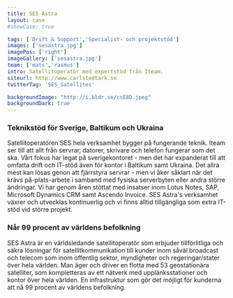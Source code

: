 ```yaml
---
title: SES Astra
layout: case
#showCase: true

tags: ['Drift & Support','Specialist- och projektstöd']
images: ['sesastra.jpg']
imagePos: ['right']
imageGallery: ['sesastra.jpg']
team: ['mats','rasmus']
intro: Satellitoperatör med expertstöd från Iteam.
siteurl: http://www.carlstedtark.se
twitterTag: 'SES_Satellites'

backgroundImage: "http://i.bldr.se/csE8D.jpeg"
backgroundDark: true
---
```


### Teknikstöd för Sverige, Baltikum och Ukraina
Satellitoperatören SES hela verksamhet bygger på fungerande teknik. Iteam ser till att allt från servrar, datorer, skrivare och telefon fungerar som det ska. Vårt fokus har legat på sverigekontoret - men det har expanderat till att omfatta drift och IT-stöd även för kontor i Baltikum samt Ukraina. Det allra mest kan lösas genon att fjärrstyra servrar - men vi åker såklart när det krävs på-plats-arbete i samband med fysiska serverbyten eller andra större ändringar. Vi har genom åren stöttat med insatser inom Lotus Notes, SAP, Microsoft Dynamics CRM samt Ascendo Invoice. SES Astra's verksamhet växrer och utvecklas kontinuerlig och vi finns alltid tillgängliga som extra IT-stöd vid större projekt.


### Når 99 procent av världens befolkning
SES Astra är en världsledande satellitoperatör som erbjuder tillförlitliga och säkra lösningar för satellitkommunikation till kunder inom såväl broadcast och telecom som inom offentlig sektor, myndigheter och regeringar/stater över hela världen. Man äger och driver en flotta med 53 geostationära satelliter, som kompletteras av ett nätverk med upplänksstationer och kontor över hela världen. En infrastruktur som gör det möjligt för kunderna att nå 99 procent av världens befolkning.